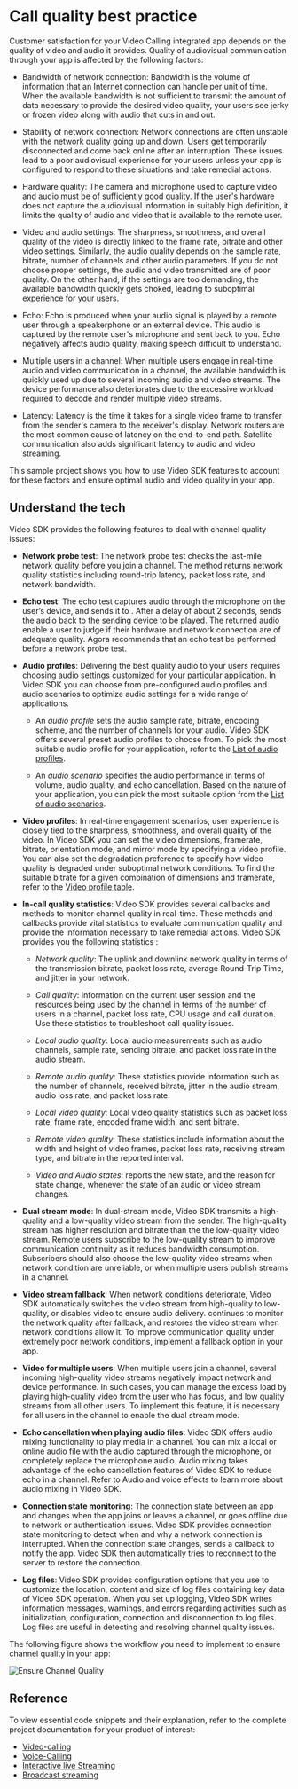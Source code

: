 # Call quality best practice

Customer satisfaction for your Video Calling integrated app depends on the quality of video and audio it provides. Quality of audiovisual communication through your app is affected by the following factors:

- Bandwidth of network connection: Bandwidth is the volume of information that an Internet connection can handle per unit of time. When the available bandwidth is not sufficient to transmit the amount of data necessary to provide the desired video quality, your users see jerky or frozen video along with audio that cuts in and out.

- Stability of network connection: Network connections are often unstable with the network quality going up and down. Users get temporarily disconnected and come back online after an interruption. These issues lead to a poor audiovisual experience for your users unless your app is configured to respond to these situations and take remedial actions.

- Hardware quality: The camera and microphone used to capture video and audio must be of sufficiently good quality. If the user's hardware does not capture the audiovisual information in suitably high definition, it limits the quality of audio and video that is available to the remote user.

- Video and audio settings: The sharpness, smoothness, and overall quality of the video is directly linked to the frame rate, bitrate and other video settings. Similarly, the audio quality depends on the sample rate, bitrate, number of channels and other audio parameters. If you do not choose proper settings, the audio and video transmitted are of poor quality. On the other hand, if the settings are too demanding, the available bandwidth quickly gets choked, leading to suboptimal experience for your users.

- Echo: Echo is produced when your audio signal is played by a remote user through a speakerphone or an external device. This audio is captured by the remote user's microphone and sent back to you. Echo negatively affects audio quality, making speech difficult to understand.

- Multiple users in a channel: When multiple users engage in real-time audio and video communication in a channel, the available bandwidth is quickly used up due to several incoming audio and video streams. The device performance also deteriorates due to the excessive workload required to decode and render multiple video streams.

- Latency: Latency is the time it takes for a single video frame to transfer from the sender's camera to the receiver's display. Network routers are the most common cause of latency on the end-to-end path. Satellite communication also adds significant latency to audio and video streaming.

This sample project shows you how to use Video SDK features to account for these factors and ensure optimal audio and video quality in your app.

## Understand the tech

Video SDK provides the following features to deal with channel quality issues:

* **Network probe test**: The network probe test checks the last-mile network quality before you join a channel. The method returns network quality statistics including round-trip latency, packet loss rate, and network bandwidth.

* **Echo test**: The echo test captures audio through the microphone on the user’s device, and sends it to <Vg k = "AGORA_BACKEND"/>. After a delay of about 2 seconds, <Vg k = "AGORA_BACKEND"/> sends the audio back to the sending device to be played. The returned audio enable a user to judge if their hardware and network connection are of adequate quality. Agora recommends that an echo test be performed before a network probe test.

* **Audio profiles**: Delivering the best quality audio to your users requires choosing audio settings customized for your particular application. In Video SDK you can choose from pre-configured audio profiles and audio scenarios to optimize audio settings for a wide range of applications.

    * An _audio profile_ sets the audio sample rate, bitrate, encoding scheme, and the number of channels for your audio. Video SDK offers several preset audio profiles to choose from. To pick the most suitable audio profile for your application, refer to the [List of audio profiles](#list-of-audio-profiles).
    
    * An _audio scenario_ specifies the audio performance in terms of volume, audio quality, and echo cancellation. Based on the nature of your application, you can pick the most suitable option from the [List of audio scenarios](#list-of-audio-scenarios). 

* **Video profiles**: In real-time engagement scenarios, user experience is closely tied to the sharpness, smoothness, and overall quality of the video. In Video SDK you can set the video dimensions, framerate, bitrate, orientation mode, and mirror mode by specifying a video profile. You can also set the degradation preference to specify how video quality is degraded under suboptimal network conditions. To find the suitable bitrate for a given combination of dimensions and framerate, refer to the [Video profile table](#video-profile-table).

* **In-call quality statistics**: Video SDK provides several callbacks and methods to monitor channel quality in real-time. These methods and callbacks provide vital statistics to evaluate communication quality and provide the information necessary to take remedial actions. Video SDK provides you the following statistics :

    * _Network quality_: The uplink and downlink network quality in terms of the transmission bitrate, packet loss rate, average Round-Trip Time, and jitter in your network.

    * _Call quality_: Information on the current user session and the resources being used by the channel in terms of the number of users in a channel, packet loss rate, CPU usage and call duration. Use these statistics to troubleshoot call quality issues. 

    * _Local audio quality_: Local audio measurements such as audio channels, sample rate, sending bitrate, and packet loss rate in the audio stream. 

    * _Remote audio quality_: These statistics provide information such as the number of channels, received bitrate, jitter in the audio stream, audio loss rate, and packet loss rate.

    * _Local video quality_: Local video quality statistics such as packet loss rate, frame rate, encoded frame width, and sent bitrate. 

    * _Remote video quality_: These statistics include information about the width and height of video frames, packet loss rate, receiving stream type, and bitrate in the reported interval. 

    * _Video and Audio states_: <Vg k="AGORA_BACKEND"/> reports the new state, and the reason for state change, whenever the state of an audio or video stream changes.

* **Dual stream mode**: In dual-stream mode, Video SDK transmits a high-quality and a low-quality video stream from the sender. The high-quality stream has higher resolution and bitrate than the the low-quality video stream. Remote users subscribe to the low-quality stream to improve communication continuity as it reduces bandwidth consumption. Subscribers should also choose the low-quality video streams when network condition are unreliable, or when multiple users publish streams in a channel.

* **Video stream fallback**: When network conditions deteriorate, Video SDK automatically switches the video stream from high-quality to low-quality, or disables video to ensure audio delivery. <Vg k="AGORA_BACKEND"/> continues to monitor the network quality after fallback, and restores the video stream when network conditions allow it. To improve communication quality under extremely poor network conditions, implement a fallback option in your app.

* **Video for multiple users**: When multiple users join a channel, several incoming high-quality video streams negatively impact network and device performance. In such cases, you can manage the excess load by playing high-quality video from the user who has focus, and low quality streams from all other users. To implement this feature, it is necessary for all users in the channel to enable the dual stream mode.

* **Echo cancellation when playing audio files**: Video SDK offers audio mixing functionality to play media in a channel. You can mix a local or online audio file with the audio captured through the microphone, or completely replace the microphone audio. Audio mixing takes advantage of the echo cancellation features of Video SDK to reduce echo in a channel. Refer to <Link to="audio-and-voice-effects">Audio and voice effects</Link> to learn more about audio mixing in Video SDK.

* **Connection state monitoring**: The connection state between an app and <Vg k="AGORA_BACKEND"/> changes when the app joins or leaves a channel, or goes offline due to network or authentication issues. Video SDK provides connection state monitoring to detect when and why a network connection is interrupted. When the connection state changes, <Vg k="AGORA_BACKEND"/> sends a callback to notify the app. Video SDK then automatically tries to reconnect to the server to restore the connection.

- **Log files**: Video SDK provides configuration options that you use to customize the location, content and size of log files containing key data of Video SDK operation. When you set up logging, Video SDK writes information messages, warnings, and errors regarding activities such as initialization, configuration, connection and disconnection to log files. Log files are useful in detecting and resolving channel quality issues.

The following figure shows the workflow you need to implement to ensure channel quality in your app:

![Ensure Channel Quality](./images/ensure-channel-quality.png)

## Reference

To view essential code snippets and their explanation, refer to the complete project documentation for your product of interest:

* [Video-calling](https://docs.agora.io/en/video-calling/develop/ensure-channel-quality?platform=android)
* [Voice-Calling](https://docs.agora.io/en/voice-calling/develop/ensure-channel-quality?platform=android)
* [Interactive live Streaming](https://docs.agora.io/en/interactive-live-streaming/develop/ensure-channel-quality?platform=android)
* [Broadcast streaming](https://docs.agora.io/en/broadcast-streaming/develop/ensure-channel-quality?platform=android)

